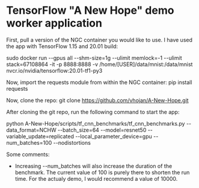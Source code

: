 # TensorFlow "A New Hope" demo worker application

First, pull a version of the NGC container you would like to use. I have used the app with TensorFlow 1.15 and 20.01 build:

sudo docker run --gpus all --shm-size=1g  --ulimit memlock=-1 --ulimit stack=67108864 -it -p 8888:8888 -v /home/[USER]/data/mnist:/data/mnist nvcr.io/nvidia/tensorflow:20.01-tf1-py3

Now, import the requests module from within the NGC container:
pip install requests

Now, clone the repo:
git clone https://github.com/vhojan/A-New-Hope.git

After cloning the git repo, run the following command to start the app:

python A-New-Hope/scripts/tf_cnn_benchmarks/tf_cnn_benchmarks.py --data_format=NCHW --batch_size=64 --model=resnet50 --variable_update=replicated --local_parameter_device=gpu --num_batches=100 --nodistortions

Some comments:
- Increasing --num_batches will also increase the duration of the benchmark. The current value of 100 is purely there to shorten the run time. For the actualy demo, I would recommend a value of 10000.
